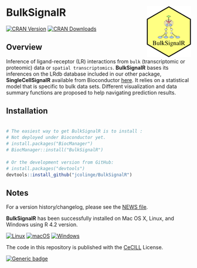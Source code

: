 
# BulkSignalR <img  width="120" height="139" src="man/figures/logo.png" align="right" />

<!-- badges: start -->
[![CRAN Version](https://www.r-pkg.org/badges/version/BulkSignalR)](https://cran.r-project.org/package=BulkSignalR)
[![CRAN Downloads](https://cranlogs.r-pkg.org/badges/BulkSignalR)](https://cran.r-project.org/package=BulkSignalR)
<!-- badges: end -->

## Overview

Inference of ligand-receptor (LR) interactions from `bulk`
(transcriptomic or proteomic) data or `spatial transcriptomics`.
 **BulkSignalR** bases its inferences
on the LRdb database included in our other package, **SingleCellSignalR**
available from Bioconductor [here](https://www.bioconductor.org/packages/release/bioc/html/SingleCellSignalR.html). It relies on a statistical model that
is specific to bulk data sets. Different visualization and data
summary functions are proposed to help navigating prediction results.


## Installation

``` R

# The easiest way to get BulkSignalR is to install :
# Not deployed under Bioconductor yet.
# install.packages("BiocManager")
# BiocManager::install("BulkSignalR")

# Or the development version from GitHub:
# install.packages("devtools")
devtools::install_github("jcolinge/BulkSignalR")

```

## Notes

For a version history/changelog, please see the [NEWS file](https://github.com/zhefrench/BulksignalR/blob/master/NEWS.md).


**BulkSignalR** has been successfully installed on Mac OS X, Linux, and Windows using R 4.2 version.

<!-- badges: start -->
[![Linux](https://svgshare.com/i/Zhy.svg)](https://svgshare.com/i/Zhy.svg)
[![macOS](https://svgshare.com/i/ZjP.svg)](https://svgshare.com/i/ZjP.svg)
[![Windows](https://svgshare.com/i/ZhY.svg)](https://svgshare.com/i/ZhY.svg)
<!-- badges: end -->


The code in this repository is published with the [CeCILL](https://github.com/zhefrench/BulksignalR/blob/master/LICENSE.md) License.


<!-- badges: start -->
[![Generic badge](https://img.shields.io/badge/License-CeCILL-green.svg)](https://shields.io/)
<!-- badges: end -->



